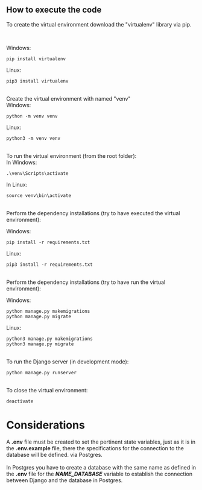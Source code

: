 ## How to execute the code

To create the virtual environment download the "virtualenv" library via pip.

<br>

Windows:

```
pip install virtualenv 
```

Linux:

```
pip3 install virtualenv 
```

<br> 
Create the virtual environment with named "venv"
<br>
Windows:

```
python -m venv venv
```

Linux:

```
python3 -m venv venv
```

<br>
To run the virtual environment (from the root folder): <br>
In Windows:<br>

```
.\venv\Scripts\activate
```

In Linux:

```
source venv\bin\activate
```

<br>
Perform the dependency installations (try to have executed the virtual environment):

Windows:

```
pip install -r requirements.txt
```

Linux:

```
pip3 install -r requirements.txt
```

<br>
Perform the dependency installations (try to have run the virtual environment):

Windows:

```
python manage.py makemigrations
python manage.py migrate
```

Linux:

```
python3 manage.py makemigrations
python3 manage.py migrate
```

<br>
To run the Django server (in development mode):

```
python manage.py runserver
```

<br>
To close the virtual environment:

```
deactivate
``` 

# Considerations
A **.env** file must be created to set the pertinent state variables, just as it is in the **.env.example** file, there the specifications for the connection to the database will be defined. via Postgres.<br><br>
In Postgres you have to create a database with the same name as defined in the **.env** file for the ***NAME_DATABASE*** variable to establish the connection between Django and the database in Postgres.